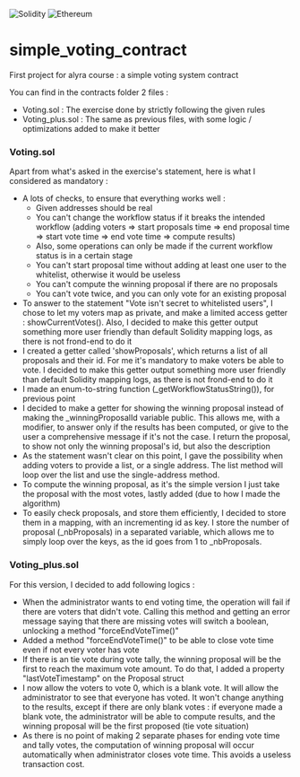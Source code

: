 ![Solidity](https://img.shields.io/badge/Solidity-%23363636.svg?style=for-the-badge&logo=solidity&logoColor=white) ![Ethereum](https://img.shields.io/badge/Ethereum-3C3C3D?style=for-the-badge&logo=Ethereum&logoColor=white)

# simple_voting_contract

First project for alyra course : a simple voting system contract

You can find in the contracts folder 2 files :

- Voting.sol : The exercise done by strictly following the given rules
- Voting_plus.sol : The same as previous files, with some logic / optimizations added to make it better

### Voting.sol

Apart from what's asked in the exercise's statement, here is what I considered as mandatory :

- A lots of checks, to ensure that everything works well :
  - Given addresses should be real
  - You can't change the workflow status if it breaks the intended workflow (adding voters => start proposals time => end proposal time => start vote time => end vote time => compute results)
  - Also, some operations can only be made if the current workflow status is in a certain stage
  - You can't start proposal time without adding at least one user to the whitelist, otherwise it would be useless
  - You can't compute the winning proposal if there are no proposals
  - You can't vote twice, and you can only vote for an existing proposal
- To answer to the statement "Vote isn't secret to whitelisted users", I chose to let my voters map as private, and make a limited access getter : showCurrentVotes(). Also, I decided to make this getter output something more user friendly than default Solidity mapping logs, as there is not frond-end to do it
- I created a getter called 'showProposals', which returns a list of all proposals and their id. For me it's mandatory to make voters be able to vote. I decided to make this getter output something more user friendly than default Solidity mapping logs, as there is not frond-end to do it
- I made an enum-to-string function (\_getWorkflowStatusString()), for previous point
- I decided to make a getter for showing the winning proposal instead of making the \_winningProposalId variable public. This allows me, with a modifier, to answer only if the results has been computed, or give to the user a comprehensive message if it's not the case. I return the proposal, to show not only the winning proposal's id, but also the description
- As the statement wasn't clear on this point, I gave the possibility when adding voters to provide a list, or a single address. The list method will loop over the list and use the single-address method.
- To compute the winning proposal, as it's the simple version I just take the proposal with the most votes, lastly added (due to how I made the algorithm)
- To easily check proposals, and store them efficiently, I decided to store them in a mapping, with an incrementing id as key. I store the number of proposal (\_nbProposals) in a separated variable, which allows me to simply loop over the keys, as the id goes from 1 to \_nbProposals.

### Voting_plus.sol

For this version, I decided to add following logics :

- When the administrator wants to end voting time, the operation will fail if there are voters that didn't vote. Calling this method and getting an error message saying that there are missing votes will switch a boolean, unlocking a method "forceEndVoteTime()"
- Added a method "forceEndVoteTime()" to be able to close vote time even if not every voter has vote
- If there is an tie vote during vote tally, the winning proposal will be the first to reach the maximum vote amount. To do that, I added a property "lastVoteTimestamp" on the Proposal struct
- I now allow the voters to vote 0, which is a blank vote. It will allow the administrator to see that everyone has voted. It won't change anything to the results, except if there are only blank votes : if everyone made a blank vote, the administrator will be able to compute results, and the winning proposal will be the first proposed (tie vote situation)
- As there is no point of making 2 separate phases for ending vote time and tally votes, the computation of winning proposal will occur automatically when administrator closes vote time. This avoids a useless transaction cost.
